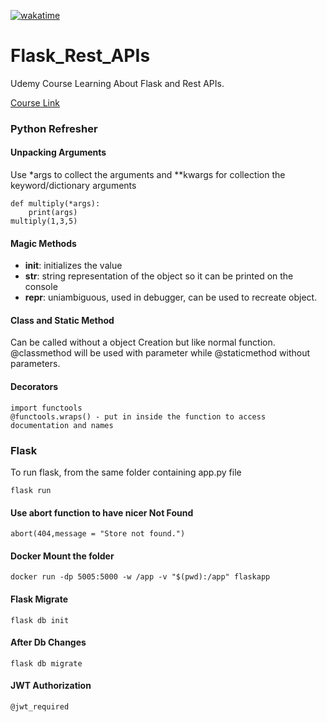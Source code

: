 [![wakatime](https://wakatime.com/badge/user/d9585be0-a800-4e7a-9c42-e2fb31c12a87/project/018e34de-50de-4eb7-b01e-2a7bd930646c.svg)](https://wakatime.com/badge/user/d9585be0-a800-4e7a-9c42-e2fb31c12a87/project/018e34de-50de-4eb7-b01e-2a7bd930646c)

# Flask_Rest_APIs

Udemy Course Learning About Flask and Rest APIs. 

[Course Link](https://www.udemy.com/course/rest-api-flask-and-python/)

### Python Refresher

#### Unpacking Arguments

Use \*args to collect the arguments and \*\*kwargs for collection the keyword/dictionary arguments

```
def multiply(*args):
    print(args)
multiply(1,3,5)
```

#### Magic Methods

- **init**: initializes the value
- **str**: string representation of the object so it can be printed on the console
- **repr**: uniambiguous, used in debugger, can be used to recreate object.

#### Class and Static Method

Can be called without a object Creation but like normal function. @classmethod will be used with parameter while @staticmethod without parameters.

#### Decorators
```
import functools
@functools.wraps() - put in inside the function to access documentation and names
```

### Flask

To run flask, from the same folder containing app.py file
``` 
flask run
```

#### Use abort function to have nicer Not Found
```
abort(404,message = "Store not found.")
```
#### Docker Mount the folder
```
docker run -dp 5005:5000 -w /app -v "$(pwd):/app" flaskapp
```
#### Flask Migrate
```
flask db init
```
#### After Db Changes
```
flask db migrate
```
####  JWT Authorization
```
@jwt_required
```